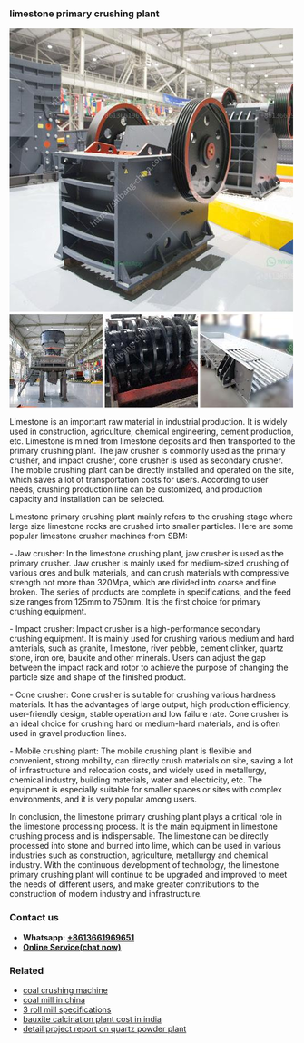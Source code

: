 <h3>limestone primary crushing plant</h3><img src='1708587021.jpg' alt=''><p>Limestone is an important raw material in industrial production. It is widely used in construction, agriculture, chemical engineering, cement production, etc. Limestone is mined from limestone deposits and then transported to the primary crushing plant. The jaw crusher is commonly used as the primary crusher, and impact crusher, cone crusher is used as secondary crusher. The mobile crushing plant can be directly installed and operated on the site, which saves a lot of transportation costs for users. According to user needs, crushing production line can be customized, and production capacity and installation can be selected.</p><p>Limestone primary crushing plant mainly refers to the crushing stage where large size limestone rocks are crushed into smaller particles. Here are some popular limestone crusher machines from SBM:</p><p>- Jaw crusher: In the limestone crushing plant, jaw crusher is used as the primary crusher. Jaw crusher is mainly used for medium-sized crushing of various ores and bulk materials, and can crush materials with compressive strength not more than 320Mpa, which are divided into coarse and fine broken. The series of products are complete in specifications, and the feed size ranges from 125mm to 750mm. It is the first choice for primary crushing equipment.</p><p>- Impact crusher: Impact crusher is a high-performance secondary crushing equipment. It is mainly used for crushing various medium and hard amterials, such as granite, limestone, river pebble, cement clinker, quartz stone, iron ore, bauxite and other minerals. Users can adjust the gap between the impact rack and rotor to achieve the purpose of changing the particle size and shape of the finished product.</p><p>- Cone crusher: Cone crusher is suitable for crushing various hardness materials. It has the advantages of large output, high production efficiency, user-friendly design, stable operation and low failure rate. Cone crusher is an ideal choice for crushing hard or medium-hard materials, and is often used in gravel production lines.</p><p>- Mobile crushing plant: The mobile crushing plant is flexible and convenient, strong mobility, can directly crush materials on site, saving a lot of infrastructure and relocation costs, and widely used in metallurgy, chemical industry, building materials, water and electricity, etc. The equipment is especially suitable for smaller spaces or sites with complex environments, and it is very popular among users.</p><p>In conclusion, the limestone primary crushing plant plays a critical role in the limestone processing process. It is the main equipment in limestone crushing process and is indispensable. The limestone can be directly processed into stone and burned into lime, which can be used in various industries such as construction, agriculture, metallurgy and chemical industry. With the continuous development of technology, the limestone primary crushing plant will continue to be upgraded and improved to meet the needs of different users, and make greater contributions to the construction of modern industry and infrastructure.</p><h3>Contact us</h3><ul><li><strong>Whatsapp:&nbsp;<a href="https://wa.me/8613661969651">+8613661969651</a></strong></li><li><a href="https://swt.shibang-china.com/?git&amp;zhl&amp;limestone primary crushing plant"><strong>Online Service(chat now)</strong></a></li></ul><h3>Related</h3><ul><li><a href='coal crushing machine.md'>coal crushing machine</a></li><li><a href='coal mill in china.md'>coal mill in china</a></li><li><a href='3 roll mill specifications.md'>3 roll mill specifications</a></li><li><a href='bauxite calcination plant cost in india.md'>bauxite calcination plant cost in india</a></li><li><a href='detail project report on quartz powder plant.md'>detail project report on quartz powder plant</a></li></ul>